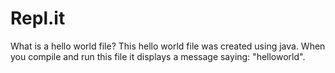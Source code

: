 # Repl.it
What is a hello world file? This hello world file was created using java. When you compile and run this file it displays a message saying: "helloworld".
